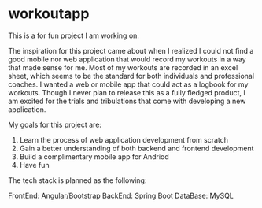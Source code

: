 # workoutapp
This is a for fun project I am working on. 

The inspiration for this project came about when I realized I could not find a good mobile nor web application that would record my workouts in a way that made sense for me. Most of my workouts are recorded in an excel sheet, which seems to be the standard for both individuals and professional coaches. I wanted a web or mobile app that could act as a logbook for my workouts. Though I never plan to release this as a fully fledged product, I am excited for the trials and tribulations that come with developing a new application.

My goals for this project are:

  1. Learn the process of web application development from scratch
  2. Gain a better understanding of both backend and frontend development
  3. Build a complimentary mobile app for Andriod
  4. Have fun

The tech stack is planned as the following:

FrontEnd: Angular/Bootstrap
BackEnd: Spring Boot
DataBase: MySQL




